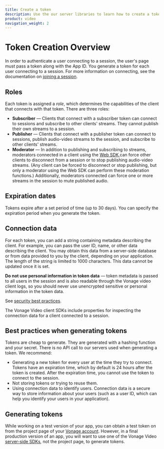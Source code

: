 ```yaml
---
title: Create a token
description: Use the our server libraries to learn how to create a token. Tokens allow participants to use audio, video, and messaging functionality in your application.
product: video
navigation_weight: 2 
---
```


# Token Creation Overview

In order to authenticate a user connecting to a session, the user's page must pass a token along with the App ID. You generate a token for each user connecting to a session. For more information on connecting, see the documentation on [joining a session](/video/tutorials/create-session).

## Roles

Each token is assigned a _role_, which determines the capabilities of the client that connects with that token. There are three roles:

* **Subscriber** — Clients that connect with a subscriber token can connect to sessions and subscribe to other clients' streams. They cannot publish their own streams to a session.
* **Publisher** — Clients that connect with a publisher token can connect to sessions, publish audio-video streams to the session, and subscribe to other clients' streams.
* **Moderator** — In addition to publishing and subscribing to streams, moderators connected in a client using the [Web SDK ](/video/client-sdks/web) can force other clients to disconnect from a session or to stop publishing audio-video streams. (Any client can be forced to disconnect or stop publishing, but only a moderator using the Web SDK can perform these moderation functions.) Additionally, moderators connected can force one or more streams in the session to mute published audio.

## Expiration dates

Tokens expire after a set period of time (up to 30 days). You can specify the expiration period when you generate the token.

## Connection data

For each token, you can add a string containing metadata describing the client. For example, you can pass the user ID, name, or other data describing the client. You may obtain this data from a server-side database or from data provided to you by the client, depending on your application. The length of the string is limited to 1000 characters. This data cannot be updated once it is set.

**Do not use personal information in token data** — token metadata is passed to all users in the session and is also readable through the Vonage video client logs, so you should never use unencrypted sensitive or personal information in the token data.

See [security best practices](/video/guides/security).

The Vonage Video client SDKs include properties for inspecting the connection data for a client connected to a session.

## Best practices when generating tokens

Tokens are cheap to generate. They are generated with a hashing function and your secret. There is no API call to our servers used when generating a token. We recommend:

* Generating a new token for every user at the time they try to connect. Tokens have an expiration time, which by default is 24 hours after the token is created. After the expiration time, you cannot use the token to connect to the session.
* Not storing tokens or trying to reuse them.
* Using connection data to identify users. Connection data is a secure way to store information about your users (such as a user ID, which can help you identify your users in your application).

## Generating tokens

While working on a test version of your app, you can obtain a test token on from the project page of your [Vonage account](https://ui.idp.vonage.com/ui/auth/login). However, in a final production version of an app, you will want to use one of the Vonage Video [server-side SDKs](/video/server-sdks/overview), not the project page, to generate tokens.